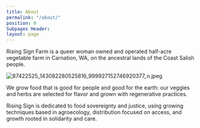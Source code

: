 ```yaml
---
title: About
permalink: "/about/"
position: 0
Subpages Header: 
layout: page
---
```


Rising Sign Farm is a queer woman owned and operated half-acre vegetable farm in Carnation, WA, on the ancestral lands of the Coast Salish people.

![87422525_143082280525816_999927152746920377_n.jpeg](/uploads/87422525_143082280525816_999927152746920377_n.jpeg)

We grow food that is good for people and good for the earth: our veggies and herbs are selected for flavor and grown with regenerative practices. 

Rising Sign is dedicated to food sovereignty and justice, using growing techniques based in agroecology, distribution focused on access, and growth rooted in solidarity and care.